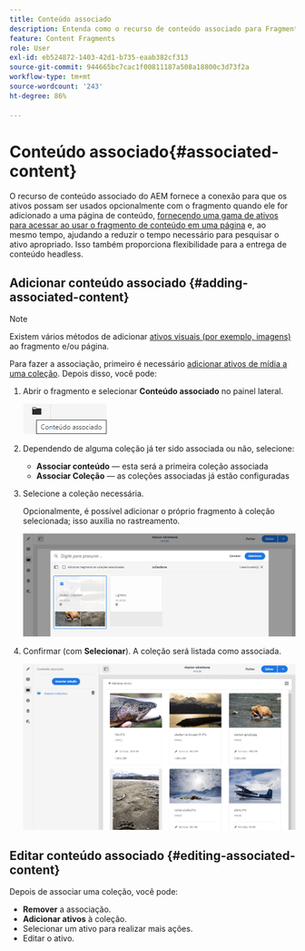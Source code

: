 ```yaml
---
title: Conteúdo associado
description: Entenda como o recurso de conteúdo associado para Fragmentos de conteúdo fornece a conexão para que os ativos sejam (opcionalmente) usados com o fragmento, adicionando flexibilidade adicional à criação de página e à entrega de conteúdo sem periféricos.
feature: Content Fragments
role: User
exl-id: eb524872-1403-42d1-b735-eaab382cf313
source-git-commit: 944665bc7cac1f00811187a508a18800c3d73f2a
workflow-type: tm+mt
source-wordcount: '243'
ht-degree: 86%

---
```


# Conteúdo associado{#associated-content}

O recurso de conteúdo associado do AEM fornece a conexão para que os ativos possam ser usados opcionalmente com o fragmento quando ele for adicionado a uma página de conteúdo, [fornecendo uma gama de ativos para acessar ao usar o fragmento de conteúdo em uma página](/help/sites-cloud/authoring/fundamentals/content-fragments.md#using-associated-content) e, ao mesmo tempo, ajudando a reduzir o tempo necessário para pesquisar o ativo apropriado. Isso também proporciona flexibilidade para a entrega de conteúdo headless.

## Adicionar conteúdo associado {#adding-associated-content}

>[!NOTE]
>
>Existem vários métodos de adicionar [ativos visuais (por exemplo, imagens)](/help/sites-cloud/administering/content-fragments/content-fragments.md#fragments-with-visual-assets) ao fragmento e/ou página.

Para fazer a associação, primeiro é necessário [adicionar ativos de mídia a uma coleção](/help/assets/manage-collections.md). Depois disso, você pode:

1. Abrir o fragmento e selecionar **Conteúdo associado** no painel lateral.

   ![Conteúdo associado](assets/cfm-assoc-content-01.png)

1. Dependendo de alguma coleção já ter sido associada ou não, selecione:

   * **Associar conteúdo** — esta será a primeira coleção associada
   * **Associar Coleção** — as coleções associadas já estão configuradas

1. Selecione a coleção necessária.

   Opcionalmente, é possível adicionar o próprio fragmento à coleção selecionada; isso auxilia no rastreamento.

   ![Selecionar coleção](assets/cfm-assoc-content-02.png)

1. Confirmar (com **Selecionar**). A coleção será listada como associada.

   ![cfm-6420-05](assets/cfm-assoc-content-03.png)

## Editar conteúdo associado {#editing-associated-content}

Depois de associar uma coleção, você pode:

* **Remover** a associação.
* **Adicionar ativos** à coleção.
* Selecionar um ativo para realizar mais ações.
* Editar o ativo.

